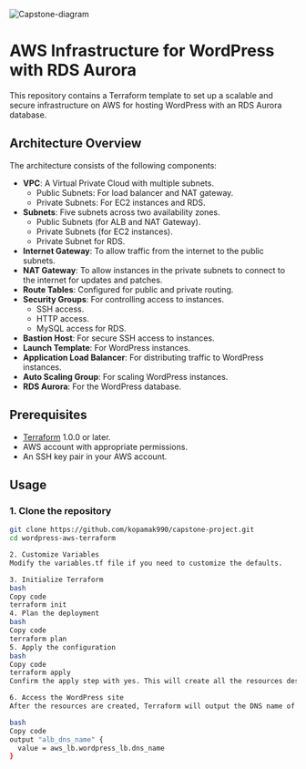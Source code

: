 
![Capstone-diagram](https://github.com/kopamak990/capstone-project/assets/166510192/5b06b610-3918-4da0-b6e9-b2124904fa5a)




# AWS Infrastructure for WordPress with RDS Aurora

This repository contains a Terraform template to set up a scalable and secure infrastructure on AWS for hosting WordPress with an RDS Aurora database.

## Architecture Overview

The architecture consists of the following components:
- **VPC**: A Virtual Private Cloud with multiple subnets.
  - Public Subnets: For load balancer and NAT gateway.
  - Private Subnets: For EC2 instances and RDS.
- **Subnets**: Five subnets across two availability zones.
  - Public Subnets (for ALB and NAT Gateway).
  - Private Subnets (for EC2 instances).
  - Private Subnet for RDS.
- **Internet Gateway**: To allow traffic from the internet to the public subnets.
- **NAT Gateway**: To allow instances in the private subnets to connect to the internet for updates and patches.
- **Route Tables**: Configured for public and private routing.
- **Security Groups**: For controlling access to instances.
  - SSH access.
  - HTTP access.
  - MySQL access for RDS.
- **Bastion Host**: For secure SSH access to instances.
- **Launch Template**: For WordPress instances.
- **Application Load Balancer**: For distributing traffic to WordPress instances.
- **Auto Scaling Group**: For scaling WordPress instances.
- **RDS Aurora**: For the WordPress database.

## Prerequisites

- [Terraform](https://www.terraform.io/downloads.html) 1.0.0 or later.
- AWS account with appropriate permissions.
- An SSH key pair in your AWS account.

## Usage

### 1. Clone the repository

```bash
git clone https://github.com/kopamak990/capstone-project.git
cd wordpress-aws-terraform

2. Customize Variables
Modify the variables.tf file if you need to customize the defaults.

3. Initialize Terraform
bash
Copy code
terraform init
4. Plan the deployment
bash
Copy code
terraform plan
5. Apply the configuration
bash
Copy code
terraform apply
Confirm the apply step with yes. This will create all the resources described in the template.

6. Access the WordPress site
After the resources are created, Terraform will output the DNS name of the Application Load Balancer. You can use this DNS name to access the WordPress site.

bash
Copy code
output "alb_dns_name" {
  value = aws_lb.wordpress_lb.dns_name
}





